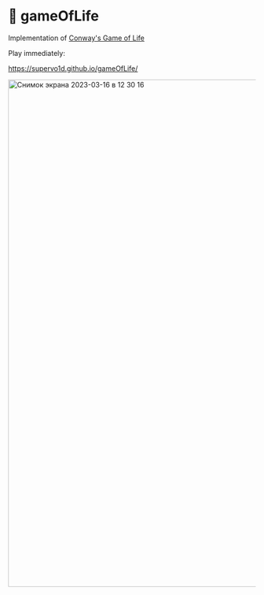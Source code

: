 # 🧬 gameOfLife

Implementation of [Conway's Game of Life](https://en.wikipedia.org/wiki/Conway%27s_Game_of_Life)

Play immediately:

https://supervo1d.github.io/gameOfLife/

<img width="1030" alt="Снимок экрана 2023-03-16 в 12 30 16" src="https://user-images.githubusercontent.com/39597338/225574504-2368f705-eb4b-4380-ba4c-8cf26eb6781b.png">
